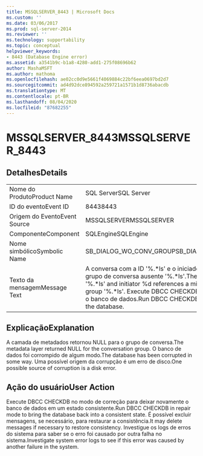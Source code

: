 ```yaml
---
title: MSSQLSERVER_8443 | Microsoft Docs
ms.custom: ''
ms.date: 03/06/2017
ms.prod: sql-server-2014
ms.reviewer: ''
ms.technology: supportability
ms.topic: conceptual
helpviewer_keywords:
- 8443 (Database Engine error)
ms.assetid: a3541b9c-b1a8-4280-add1-275f08696b62
author: MashaMSFT
ms.author: mathoma
ms.openlocfilehash: ae02cc0d9e5661f4069884c22bf6eea0697bd2d7
ms.sourcegitcommit: ad4d92dce894592a259721a1571b1d8736abacdb
ms.translationtype: MT
ms.contentlocale: pt-BR
ms.lasthandoff: 08/04/2020
ms.locfileid: "87682255"
---
```

# <a name="mssqlserver_8443"></a><span data-ttu-id="e374b-102">MSSQLSERVER_8443</span><span class="sxs-lookup"><span data-stu-id="e374b-102">MSSQLSERVER_8443</span></span>
    
## <a name="details"></a><span data-ttu-id="e374b-103">Detalhes</span><span class="sxs-lookup"><span data-stu-id="e374b-103">Details</span></span>  
  
|||  
|-|-|  
|<span data-ttu-id="e374b-104">Nome do Produto</span><span class="sxs-lookup"><span data-stu-id="e374b-104">Product Name</span></span>|<span data-ttu-id="e374b-105">SQL Server</span><span class="sxs-lookup"><span data-stu-id="e374b-105">SQL Server</span></span>|  
|<span data-ttu-id="e374b-106">ID do evento</span><span class="sxs-lookup"><span data-stu-id="e374b-106">Event ID</span></span>|<span data-ttu-id="e374b-107">8443</span><span class="sxs-lookup"><span data-stu-id="e374b-107">8443</span></span>|  
|<span data-ttu-id="e374b-108">Origem do Evento</span><span class="sxs-lookup"><span data-stu-id="e374b-108">Event Source</span></span>|<span data-ttu-id="e374b-109">MSSQLSERVER</span><span class="sxs-lookup"><span data-stu-id="e374b-109">MSSQLSERVER</span></span>|  
|<span data-ttu-id="e374b-110">Componente</span><span class="sxs-lookup"><span data-stu-id="e374b-110">Component</span></span>|<span data-ttu-id="e374b-111">SQLEngine</span><span class="sxs-lookup"><span data-stu-id="e374b-111">SQLEngine</span></span>|  
|<span data-ttu-id="e374b-112">Nome simbólico</span><span class="sxs-lookup"><span data-stu-id="e374b-112">Symbolic Name</span></span>|<span data-ttu-id="e374b-113">SB_DIALOG_WO_CONV_GROUP</span><span class="sxs-lookup"><span data-stu-id="e374b-113">SB_DIALOG_WO_CONV_GROUP</span></span>|  
|<span data-ttu-id="e374b-114">Texto da mensagem</span><span class="sxs-lookup"><span data-stu-id="e374b-114">Message Text</span></span>|<span data-ttu-id="e374b-115">A conversa com a ID '%.\*ls' e o iniciador %d referencia um grupo de conversa ausente '%.\*ls'.</span><span class="sxs-lookup"><span data-stu-id="e374b-115">The conversation with ID '%.\*ls' and initiator %d references a missing conversation group '%.\*ls'.</span></span> <span data-ttu-id="e374b-116">Execute DBCC CHECKDB para analisar e reparar o banco de dados.</span><span class="sxs-lookup"><span data-stu-id="e374b-116">Run DBCC CHECKDB to analyze and repair the database.</span></span>|  
  
## <a name="explanation"></a><span data-ttu-id="e374b-117">Explicação</span><span class="sxs-lookup"><span data-stu-id="e374b-117">Explanation</span></span>  
 <span data-ttu-id="e374b-118">A camada de metadados retornou NULL para o grupo de conversa.</span><span class="sxs-lookup"><span data-stu-id="e374b-118">The metadata layer returned NULL for the conversation group.</span></span> <span data-ttu-id="e374b-119">O banco de dados foi corrompido de algum modo.</span><span class="sxs-lookup"><span data-stu-id="e374b-119">The database has been corrupted in some way.</span></span> <span data-ttu-id="e374b-120">Uma possível origem da corrupção é um erro de disco.</span><span class="sxs-lookup"><span data-stu-id="e374b-120">One possible source of corruption is a disk error.</span></span>  
  
## <a name="user-action"></a><span data-ttu-id="e374b-121">Ação do usuário</span><span class="sxs-lookup"><span data-stu-id="e374b-121">User Action</span></span>  
 <span data-ttu-id="e374b-122">Execute DBCC CHECKDB no modo de correção para deixar novamente o banco de dados em um estado consistente.</span><span class="sxs-lookup"><span data-stu-id="e374b-122">Run DBCC CHECKDB in repair mode to bring the database back into a consistent state.</span></span> <span data-ttu-id="e374b-123">É possível excluir mensagens, se necessário, para restaurar a consistência.</span><span class="sxs-lookup"><span data-stu-id="e374b-123">It may delete messages if necessary to restore consistency.</span></span> <span data-ttu-id="e374b-124">Investigue os logs de erros do sistema para saber se o erro foi causado por outra falha no sistema.</span><span class="sxs-lookup"><span data-stu-id="e374b-124">Investigate system error logs to see if this error was caused by another failure in the system.</span></span>  
  
  
